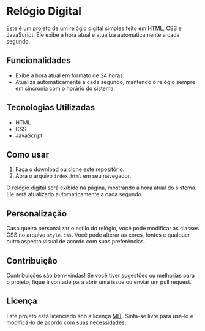 # Relógio Digital

Este é um projeto de um relógio digital simples feito em HTML, CSS e JavaScript. Ele exibe a hora atual e atualiza automaticamente a cada segundo.

## Funcionalidades

- Exibe a hora atual em formato de 24 horas.
- Atualiza automaticamente a cada segundo, mantendo o relógio sempre em sincronia com o horário do sistema.

## Tecnologias Utilizadas

- HTML
- CSS
- JavaScript

## Como usar

1. Faça o download ou clone este repositório.
2. Abra o arquivo `index.html` em seu navegador.

O relógio digital será exibido na página, mostrando a hora atual do sistema. Ele será atualizado automaticamente a cada segundo.

## Personalização

Caso queira personalizar o estilo do relógio, você pode modificar as classes CSS no arquivo `style.css`. Você pode alterar as cores, fontes e qualquer outro aspecto visual de acordo com suas preferências.

## Contribuição

Contribuições são bem-vindas! Se você tiver sugestões ou melhorias para o projeto, fique à vontade para abrir uma issue ou enviar um pull request.

## Licença

Este projeto está licenciado sob a licença [MIT](LICENSE). Sinta-se livre para usá-lo e modificá-lo de acordo com suas necessidades.
